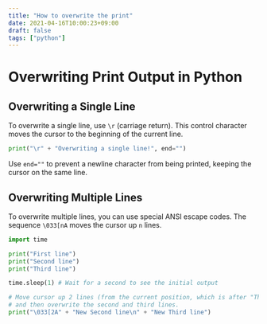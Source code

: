 ```yaml
---
title: "How to overwrite the print"
date: 2021-04-16T10:00:23+09:00
draft: false
tags: ["python"] 
---
```

<!--more-->
# Overwriting Print Output in Python

## Overwriting a Single Line
To overwrite a single line, use `\r` (carriage return). This control character moves the cursor to the beginning of the current line.

```python
print("\r" + "Overwriting a single line!", end="")
```
Use `end=""` to prevent a newline character from being printed, keeping the cursor on the same line.

## Overwriting Multiple Lines
To overwrite multiple lines, you can use special ANSI escape codes. The sequence `\033[nA` moves the cursor up `n` lines.

```python
import time

print("First line")
print("Second line")
print("Third line")

time.sleep(1) # Wait for a second to see the initial output

# Move cursor up 2 lines (from the current position, which is after "Third line")
# and then overwrite the second and third lines.
print("\033[2A" + "New Second line\n" + "New Third line")
```

